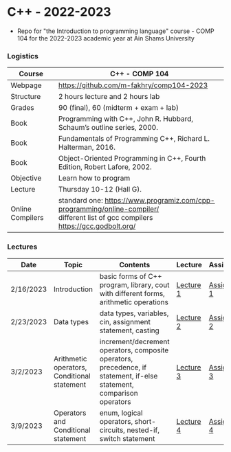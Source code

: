 # C++ - 2022-2023

- Repo for "the Introduction to programming language" course - COMP 104 for the 2022-2023 academic year at Ain Shams University

### Logistics

Course | C++ - COMP 104
---|----
Webpage| https://github.com/m-fakhry/comp104-2023
Structure | 2 hours lecture and 2 hours lab
Grades | 90 (final), 60 (midterm + exam + lab)
Book | Programming with C++, John R. Hubbard, Schaum’s outline series, 2000.
Book | Fundamentals of Programming C++, Richard L. Halterman, 2016.
Book | Object-Oriented Programming in C++, Fourth Edition, Robert Lafore, 2002.
Objective | Learn how to program
Lecture| Thursday 10-12 (Hall G).
Online Compilers | standard one: https://www.programiz.com/cpp-programming/online-compiler/ <br/> different list of gcc compilers https://gcc.godbolt.org/

### Lectures

Date | Topic | Contents | Lecture | Assignment
---|---|---|---|---
2/16/2023| Introduction | basic forms of C++ program, library, cout with different forms, arithmetic operations | [Lecture 1](Lectures/lec1.md) | [Assignment 1](Assignments/assignment1.md)
2/23/2023| Data types | data types, variables, cin, assignment statement, casting | [Lecture 2](Lectures/lec2.md) | [Assignment 2](Assignments/assignment2.md)
3/2/2023| Arithmetic operators, Conditional statement | increment/decrement operators, composite operators, precedence, if statement, if-else statement, comparison operators | [Lecture 3](Lectures/lec3.md) | [Assignment 3](Assignments/assignment3.md)
3/9/2023| Operators and Conditional statement | enum, logical operators, short-circuits,  nested-if, switch statement | [Lecture 4](Lectures/lec4.md) | [Assignment 4](Assignments/assignment4.md)
